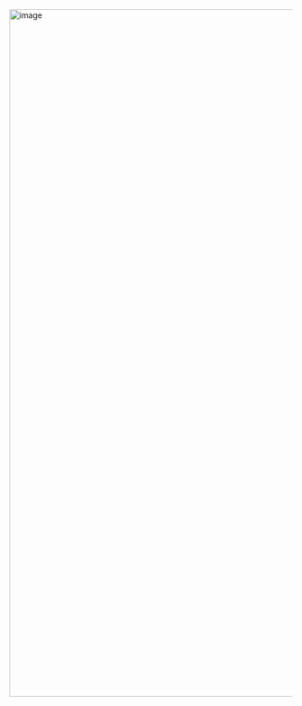 <img width="1223" alt="image" src="https://user-images.githubusercontent.com/52594760/120635910-f2fa3b00-c4a7-11eb-8d91-da6b2ead6f18.png">
